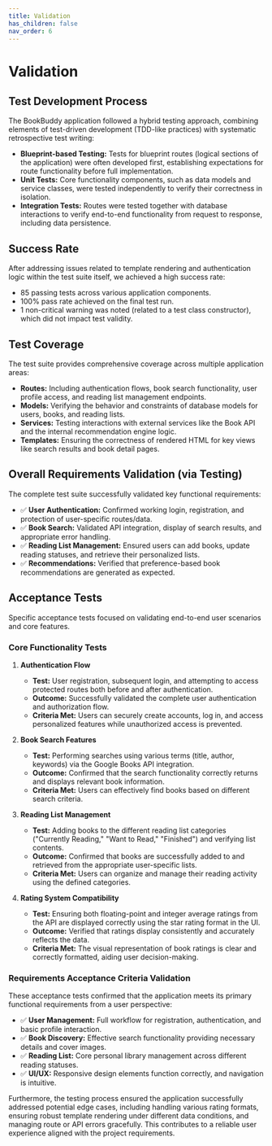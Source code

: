 ```yaml
---
title: Validation
has_children: false
nav_order: 6
---
```


# Validation

## Test Development Process

The BookBuddy application followed a hybrid testing approach, combining elements of test-driven development (TDD-like practices) with systematic retrospective test writing:

* **Blueprint-based Testing:** Tests for blueprint routes (logical sections of the application) were often developed first, establishing expectations for route functionality before full implementation.
* **Unit Tests:** Core functionality components, such as data models and service classes, were tested independently to verify their correctness in isolation.
* **Integration Tests:** Routes were tested together with database interactions to verify end-to-end functionality from request to response, including data persistence.

## Success Rate

After addressing issues related to template rendering and authentication logic within the test suite itself, we achieved a high success rate:

* 85 passing tests across various application components.
* 100% pass rate achieved on the final test run.
* 1 non-critical warning was noted (related to a test class constructor), which did not impact test validity.

## Test Coverage

The test suite provides comprehensive coverage across multiple application areas:

* **Routes:** Including authentication flows, book search functionality, user profile access, and reading list management endpoints.
* **Models:** Verifying the behavior and constraints of database models for users, books, and reading lists.
* **Services:** Testing interactions with external services like the Book API and the internal recommendation engine logic.
* **Templates:** Ensuring the correctness of rendered HTML for key views like search results and book detail pages.

## Overall Requirements Validation (via Testing)

The complete test suite successfully validated key functional requirements:

* ✅ **User Authentication:** Confirmed working login, registration, and protection of user-specific routes/data.
* ✅ **Book Search:** Validated API integration, display of search results, and appropriate error handling.
* ✅ **Reading List Management:** Ensured users can add books, update reading statuses, and retrieve their personalized lists.
* ✅ **Recommendations:** Verified that preference-based book recommendations are generated as expected.

## Acceptance Tests

Specific acceptance tests focused on validating end-to-end user scenarios and core features.

### Core Functionality Tests

1.  **Authentication Flow**
    * **Test:** User registration, subsequent login, and attempting to access protected routes both before and after authentication.
    * **Outcome:** Successfully validated the complete user authentication and authorization flow.
    * **Criteria Met:** Users can securely create accounts, log in, and access personalized features while unauthorized access is prevented.

2.  **Book Search Features**
    * **Test:** Performing searches using various terms (title, author, keywords) via the Google Books API integration.
    * **Outcome:** Confirmed that the search functionality correctly returns and displays relevant book information.
    * **Criteria Met:** Users can effectively find books based on different search criteria.

3.  **Reading List Management**
    * **Test:** Adding books to the different reading list categories ("Currently Reading," "Want to Read," "Finished") and verifying list contents.
    * **Outcome:** Confirmed that books are successfully added to and retrieved from the appropriate user-specific lists.
    * **Criteria Met:** Users can organize and manage their reading activity using the defined categories.

4.  **Rating System Compatibility**
    * **Test:** Ensuring both floating-point and integer average ratings from the API are displayed correctly using the star rating format in the UI.
    * **Outcome:** Verified that ratings display consistently and accurately reflects the data.
    * **Criteria Met:** The visual representation of book ratings is clear and correctly formatted, aiding user decision-making.

### Requirements Acceptance Criteria Validation

These acceptance tests confirmed that the application meets its primary functional requirements from a user perspective:

* ✅ **User Management:** Full workflow for registration, authentication, and basic profile interaction.
* ✅ **Book Discovery:** Effective search functionality providing necessary details and cover images.
* ✅ **Reading List:** Core personal library management across different reading statuses.
* ✅ **UI/UX:** Responsive design elements function correctly, and navigation is intuitive.

Furthermore, the testing process ensured the application successfully addressed potential edge cases, including handling various rating formats, ensuring robust template rendering under different data conditions, and managing route or API errors gracefully. This contributes to a reliable user experience aligned with the project requirements.

